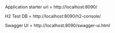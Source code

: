 Application starter url = http://localhost:8090/

H2 Test DB = http://localhost:8090/h2-console/

Swagger UI  = http://localhost:8090/swagger-ui.html

